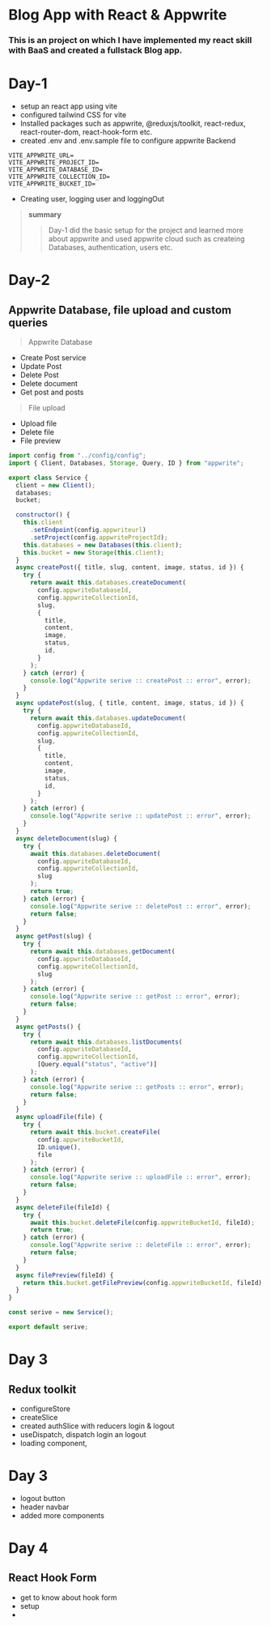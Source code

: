 # Blog App with React & Appwrite

### This is an project on which I have implemented my react skill with BaaS and created a fullstack Blog app.

# Day-1

- setup an react app using vite
- configured tailwind CSS for vite
- Installed packages such as appwrite, @reduxjs/toolkit, react-redux, react-router-dom, react-hook-form etc.
- created .env and .env.sample file to configure appwrite Backend

```dotenv
VITE_APPWRITE_URL=
VITE_APPWRITE_PROJECT_ID=
VITE_APPWRITE_DATABASE_ID=
VITE_APPWRITE_COLLECTION_ID=
VITE_APPWRITE_BUCKET_ID=
```

- Creating user, logging user and loggingOut

> **summary**
>
> > Day-1 did the basic setup for the project and learned more about appwrite and used appwrite cloud such as createing Databases, authentication, users etc.

# Day-2

## Appwrite Database, file upload and custom queries

> Appwrite Database

- Create Post service
- Update Post
- Delete Post
- Delete document
- Get post and posts

> File upload

- Upload file
- Delete file
- File preview

```javascript
import config from "../config/config";
import { Client, Databases, Storage, Query, ID } from "appwrite";

export class Service {
  client = new Client();
  databases;
  bucket;

  constructor() {
    this.client
      .setEndpoint(config.appwriteurl)
      .setProject(config.appwriteProjectId);
    this.databases = new Databases(this.client);
    this.bucket = new Storage(this.client);
  }
  async createPost({ title, slug, content, image, status, id }) {
    try {
      return await this.databases.createDocument(
        config.appwriteDatabaseId,
        config.appwriteCollectionId,
        slug,
        {
          title,
          content,
          image,
          status,
          id,
        }
      );
    } catch (error) {
      console.log("Appwrite serive :: createPost :: error", error);
    }
  }
  async updatePost(slug, { title, content, image, status, id }) {
    try {
      return await this.databases.updateDocument(
        config.appwriteDatabaseId,
        config.appwriteCollectionId,
        slug,
        {
          title,
          content,
          image,
          status,
          id,
        }
      );
    } catch (error) {
      console.log("Appwrite serive :: updatePost :: error", error);
    }
  }
  async deleteDocument(slug) {
    try {
      await this.databases.deleteDocument(
        config.appwriteDatabaseId,
        config.appwriteCollectionId,
        slug
      );
      return true;
    } catch (error) {
      console.log("Appwrite serive :: deletePost :: error", error);
      return false;
    }
  }
  async getPost(slug) {
    try {
      return await this.databases.getDocument(
        config.appwriteDatabaseId,
        config.appwriteCollectionId,
        slug
      );
    } catch (error) {
      console.log("Appwrite serive :: getPost :: error", error);
      return false;
    }
  }
  async getPosts() {
    try {
      return await this.databases.listDocuments(
        config.appwriteDatabaseId,
        config.appwriteCollectionId,
        [Query.equal("status", "active")]
      );
    } catch (error) {
      console.log("Appwrite serive :: getPosts :: error", error);
      return false;
    }
  }
  async uploadFile(file) {
    try {
      return await this.bucket.createFile(
        config.appwriteBucketId,
        ID.unique(),
        file
      );
    } catch (error) {
      console.log("Appwrite serive :: uploadFile :: error", error);
      return false;
    }
  }
  async deleteFile(fileId) {
    try {
      await this.bucket.deleteFile(config.appwriteBucketId, fileId);
      return true;
    } catch (error) {
      console.log("Appwrite serive :: deleteFile :: error", error);
      return false;
    }
  }
  async filePreview(fileId) {
    return this.bucket.getFilePreview(config.appwriteBucketId, fileId);
  }
}

const serive = new Service();

export default serive;
```
# Day 3

## Redux toolkit

- configureStore
- createSlice
- created authSlice with reducers login & logout
- useDispatch, dispatch login an logout
- loading component,

# Day 3

- logout button
- header navbar
- added more components

#  Day 4

## React Hook Form

- get to know about hook form
- setup
-